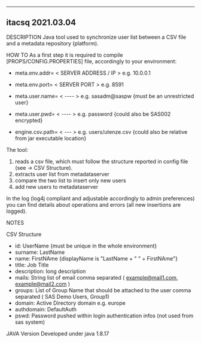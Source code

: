 ---------------------------------------------------------------------------------------
itacsq 2021.03.04
---------------------------------------------------------------------------------------


DESCRIPTION
Java tool used to synchronize user list between a CSV file and a metadata repository (platform).

HOW TO
As a first step it is required to compile [PROPS/CONFIG.PROPERTIES] file, accordingly to your environment: 
- meta.env.addr= < SERVER ADDRESS / IP >  e.g. 10.0.0.1
- meta.env.port= < SERVER PORT > e.g. 8591
- meta.user.name= < ---- > e.g. sasadm@saspw {must be an unrestricted user}
- meta.user.pwd= < ---- > e.g. password {could also be SAS002 encrypted}

- engine.csv.path= < --- > e.g. users/utenze.csv {could also be relative from jar executable location}

The tool:
1. reads a csv file, which must follow the structure reported in config file (see -> CSV Structure).
2. extracts user list from metadataserver
3. compare the two list to insert only new users
4. add new users to metadataserver

In the log (log4j compliant and adjustable accordingly to admin preferences) you can find details about operations and errors (all new insertions are logged).


NOTES

CSV Structure
- id: UserName {must be unique in the whole environment}
- surname: LastName
- name: FirstNAme {displayName is "LastName + " " + FirstNAme"}
- title: Job Title
- description: long description
- mails: String list of email comma separated ( example@mail1.com, example@mail2.com )
- groups: List of Group Name that should be attached to the user comma separated ( SAS Demo Users, Group1)
- domain: Active Directory domain e.g. europe
- authdomain: DefaultAuth 
- pswd: Password pushed within login authentication infos (not used from sas system)


JAVA Version
Developed under java 1.8.17